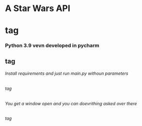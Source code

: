 # A Star Wars API <h1> tag

### Python 3.9 vevn developed in pycharm <h2> tag

###### Install requirements and just run main.py withoun parameters <h6> tag

###### You get a window open and you can doevrithing asked over there <h6> tag
